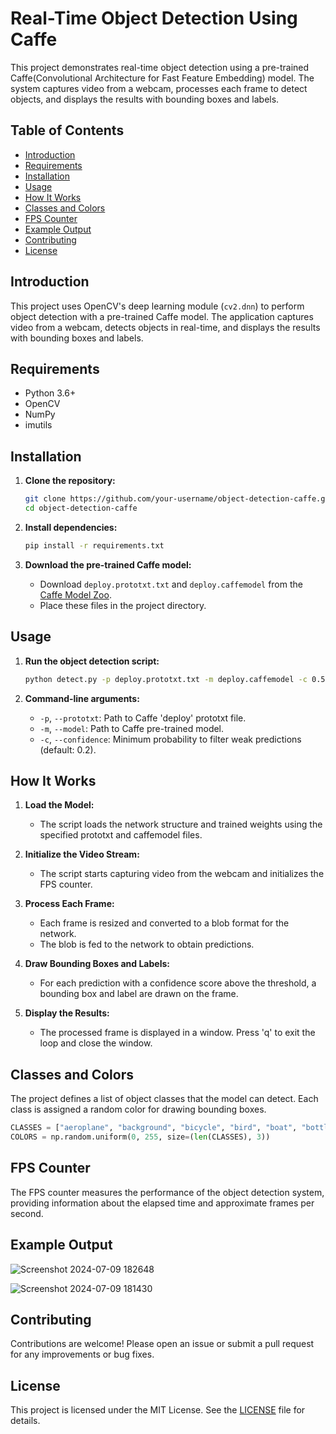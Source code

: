 # Real-Time Object Detection Using Caffe

This project demonstrates real-time object detection using a pre-trained Caffe(Convolutional Architecture for Fast Feature Embedding) model. The system captures video from a webcam, processes each frame to detect objects, and displays the results with bounding boxes and labels.

## Table of Contents
- [Introduction](#introduction)
- [Requirements](#requirements)
- [Installation](#installation)
- [Usage](#usage)
- [How It Works](#how-it-works)
- [Classes and Colors](#classes-and-colors)
- [FPS Counter](#fps-counter)
- [Example Output](#example-output)
- [Contributing](#contributing)
- [License](#license)

## Introduction

This project uses OpenCV's deep learning module (`cv2.dnn`) to perform object detection with a pre-trained Caffe model. The application captures video from a webcam, detects objects in real-time, and displays the results with bounding boxes and labels.

## Requirements

- Python 3.6+
- OpenCV
- NumPy
- imutils

## Installation

1. **Clone the repository:**
   ```sh
   git clone https://github.com/your-username/object-detection-caffe.git
   cd object-detection-caffe
   ```

2. **Install dependencies:**
   ```sh
   pip install -r requirements.txt
   ```

3. **Download the pre-trained Caffe model:**
   - Download `deploy.prototxt.txt` and `deploy.caffemodel` from the [Caffe Model Zoo](https://github.com/BVLC/caffe/wiki/Model-Zoo).
   - Place these files in the project directory.

## Usage

1. **Run the object detection script:**
   ```sh
   python detect.py -p deploy.prototxt.txt -m deploy.caffemodel -c 0.5
   ```

2. **Command-line arguments:**
   - `-p`, `--prototxt`: Path to Caffe 'deploy' prototxt file.
   - `-m`, `--model`: Path to Caffe pre-trained model.
   - `-c`, `--confidence`: Minimum probability to filter weak predictions (default: 0.2).

## How It Works

1. **Load the Model:**
   - The script loads the network structure and trained weights using the specified prototxt and caffemodel files.

2. **Initialize the Video Stream:**
   - The script starts capturing video from the webcam and initializes the FPS counter.

3. **Process Each Frame:**
   - Each frame is resized and converted to a blob format for the network.
   - The blob is fed to the network to obtain predictions.

4. **Draw Bounding Boxes and Labels:**
   - For each prediction with a confidence score above the threshold, a bounding box and label are drawn on the frame.

5. **Display the Results:**
   - The processed frame is displayed in a window. Press 'q' to exit the loop and close the window.

## Classes and Colors

The project defines a list of object classes that the model can detect. Each class is assigned a random color for drawing bounding boxes.

```python
CLASSES = ["aeroplane", "background", "bicycle", "bird", "boat", "bottle", "bus", "car", "cat", "chair", "cow", "diningtable", "dog", "horse", "motorbike", "person", "pottedplant", "sheep", "sofa", "train", "tvmonitor"]
COLORS = np.random.uniform(0, 255, size=(len(CLASSES), 3))
```

## FPS Counter

The FPS counter measures the performance of the object detection system, providing information about the elapsed time and approximate frames per second.

## Example Output

![Screenshot 2024-07-09 182648](https://github.com/vinay-554/Object-Tracking-Using-Python-from-Video/assets/164205914/d0f70da3-1cc3-4ad6-ac0a-59c357759de0)

![Screenshot 2024-07-09 181430](https://github.com/vinay-554/Object-Tracking-Using-Python-from-Video/assets/164205914/c36c7ea6-fc38-4cb6-87cc-2c1977891455)


## Contributing

Contributions are welcome! Please open an issue or submit a pull request for any improvements or bug fixes.

## License

This project is licensed under the MIT License. See the [LICENSE](LICENSE) file for details.
